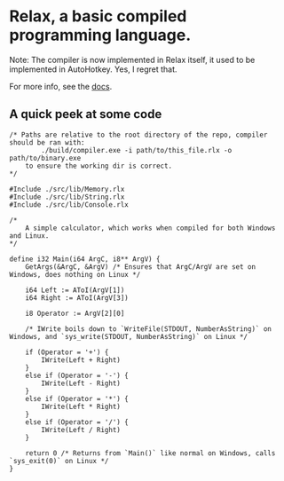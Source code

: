 # Relax, a basic compiled programming language.

Note: The compiler is now implemented in Relax itself, it used to be implemented in AutoHotkey. Yes, I regret that.

For more info, see the [docs](https://cloakersmoker.github.io/Relax-Language/#).

## A quick peek at some code

```
/* Paths are relative to the root directory of the repo, compiler should be ran with:
		./build/compiler.exe -i path/to/this_file.rlx -o path/to/binary.exe
	to ensure the working dir is correct.
*/

#Include ./src/lib/Memory.rlx
#Include ./src/lib/String.rlx
#Include ./src/lib/Console.rlx

/* 
	A simple calculator, which works when compiled for both Windows and Linux.
*/

define i32 Main(i64 ArgC, i8** ArgV) {
	GetArgs(&ArgC, &ArgV) /* Ensures that ArgC/ArgV are set on Windows, does nothing on Linux */
	
	i64 Left := AToI(ArgV[1])
	i64 Right := AToI(ArgV[3])
	
	i8 Operator := ArgV[2][0]
	
	/* IWrite boils down to `WriteFile(STDOUT, NumberAsString)` on Windows, and `sys_write(STDOUT, NumberAsString)` on Linux */

	if (Operator = '+') {
		IWrite(Left + Right)
	}
	else if (Operator = '-') {
		IWrite(Left - Right)
	}
	else if (Operator = '*') {
		IWrite(Left * Right)
	}
	else if (Operator = '/') {
		IWrite(Left / Right)
	}
	
	return 0 /* Returns from `Main()` like normal on Windows, calls `sys_exit(0)` on Linux */
}
```
